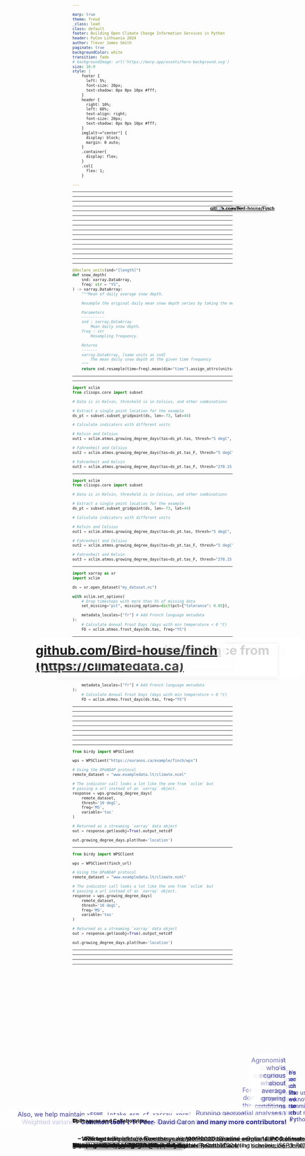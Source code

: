 ```yaml
---

marp: true
theme: freud
_class: lead
class: default
footer: Building Open Climate Change Information Services in Python
header: PyCon Lithuania 2024
author: Trevor James Smith
paginate: true
backgroundColor: white
transition: fade
# backgroundImage: url('https://marp.app/assets/hero-background.svg')
size: 16:9
style: |
    footer {
      left: 5%;
      font-size: 20px;
      text-shadow: 0px 0px 10px #fff;
    }
    header {
      right: 10%;
      left: 60%;
      text-align: right;
      font-size: 20px;
      text-shadow: 0px 0px 10px #fff;
    }
    img[alt~="center"] {
      display: block;
      margin: 0 auto;
    }
    .container{
      display: flex;
    }
    .col{
      flex: 1;
    }

---
```


<style scoped>
  h1 {
    background-color: white;
    border-radius: 30px;
    font-size: 40px;
    left: 5%; 
    opacity: 90%;
    padding: 13px;
    position: absolute;
    right: auto;
  }
  li {
    background-color: white;
    border-radius: 30px;
    bottom: 10%;
    color: navy;
    font-size: 27px;
    list-style-type: none;
    opacity: 75%;
    padding: 10px;
    position: absolute;
    right: 5%;
    text-align: right;
  }
  header {
    background: 
      linear-gradient(#FFB81C, #FFB81C) top,
      linear-gradient(#046A38, #046A38) center,
      linear-gradient(#BE3A34, #BE3A34) bottom;
    background-size: 100% 33.33%;
    background-repeat: no-repeat;
    color: white;
    font-size: 30px;
    font-weight: bold;
    left: 35%;
    margin: auto;
    right: 35%;
    text-align: center;
  }
  footer{
    background: lightblue;
    color: black;
    font-size: 24px;
    left: 3%;
  }
  img[alt~="top-right"] {
    background-color: transparent;
    position: absolute;
    right: 3%;
    top: 3%;
    width: 225px;
  }
</style>

<!-- _footer: "" -->
<!-- _paginate: false -->

# Building Open Climate Change Information Services in Python

<!-- Thanks so much to PyCon Lithuania and the organizers for this fantastic conference so far. Today, I’m talking about how we've been using Python to build our open source offerings to better equip researchers interested in climate science. -->

![bg width:100% height:100%](img/canada-climate-map.png)
![img top-right](img/logo-ouranos-vertical-couleur.svg)

- **Trevor James Smith**
**PyCon Lithuania**
**April 4th, 2024**
**Vilnius, Lithuania**

---

<style scoped>
    li {font-size: 30px;}
</style>

<!-- _footer: "Photo: Extratropropical Cyclone over Hudson Bay, Canada, August 2016. Credit: NASA Earth Observatory." -->

![bg left](img/extratropical-cyclone-august-2016.jpg)

### Presentation Outline

<!--
This presentation is going to start by providing some context on climate adaptation information services, what my company has built with xclim and how we're actively making these kinds of analyses more accessible worldwide.
-->

- Who am I? / What is Ouranos?
- What's our context?
- Climate Services?
- `xclim`: climate operations
- `finch`: `xclim` as a Service
- Climate WPS Frontends
- Open Source Climate Services
- Acknowledgements

---

<style scoped>
  p {font-size: 30px;}
</style>

<!-- _footer: "" -->

<!-- So who am I? I'm a research software developer from Montréal, Québec. My background is in environmental science, specifically GIS and agroclimate modelling. I only really started picking up dev work on the job. I'm also learning Japanese for fun. -->

![bg absolute left:40% 85%](img/profile.jpg)

# Who am I?

**Trevor James Smith**

![height:35](img/github.png) [**github.com/Zeitsperre**](https://github.com/Zeitsperre)
![height:35](img/mastodon-logo.png) [**Zeit@techhub.social**](https://techhub.social/@zeit)

- Research software developer/packager/maintainer from Montréal, Québec, Canada 🇨🇦
- Studied climate change impacts on wine viticulture 🍇 in Southern Québec 
- Making stuff with Python 🐍 for ~6.5 years
- Užupio Respublikos 🖐️ pilietis (nuo 2024 m.)

---

<style scoped>
  p {
    font-size: 18px;
    text-align: right;
  }
</style>

<!-- _header: "" -->
<!-- _footer: "" -->

<!-- My employer, Ouranos, is a not-for-profit based on Montréeal that works with the Canadian and Quebec governments on climate change adaptation. We were created in response to an extreme storm event that had 1.5 Million people without power for weeks and caused around 5.5 Billion dollars in damage. Our role is to connect government, industry, and academia with many types of climate information so that events like those are less impactful. For the past 8 years or so, we've been moving into software and research platform development. The core development team is small, but we do a lot of collaboration. -->

![bg vertical right:50% 95%](img/ouranos-website.png)
![bg 85%](img/ice-storm.jpg)

# What is [Ouranos](https://www.ouranos.ca/en)? 🌀

* Non-profit research consortium established in 2003 in Montréal, Québec, Canada
  * Created in response to the [January 1998 North American Ice Storm](https://en.wikipedia.org/wiki/January_1998_North_American_ice_storm) 🌨️
* Climate Change Adaptation Planning
* Climate Model Data Producer/Provider
* **Climate Information Services**

Photo credit: https://www.communitystories.ca/v2/grand-verglas-saint-jean-sur-richelieu_ice-storm/

---

<!-- _header: "" -->
<!-- _footer: "" -->

<!-- Before we get to the Python, it would be good to talk about the climate context. The fact that human-induced Climate Change is occurring is established fact. The temperature change alone has the potential to really impact a lot of things we depend on. Extreme global weather patterns are just one such side effect. -->

![bg vertical left:55% width:90% height:95%](img/hockey-stick.png)
![bg width:90% Surface air temperature anomaly for February 2024 using ERA5 Reanalysis - Courtesy of C3S/ECMWF](img/ecmwf-sat-anomaly-feb-2024.png)

# <!-- fit --> What's the **climate** situation?

<!-- *"Since systematic scientific assessments began in the 1970s, the influence of human activities on the warming of the climate system has evolved from theory to established fact"*

\- IPCC Sixth Assessment Report Technical Summary (IPCC AR6-TS) -->

- Climate Change is having major impacts on Earth's environmental systems
- IPCC: **Global average temperature has increased > +1.1 °C since 1850s**.
  - **> +1.5 °C is considered to be beyond a safe limit**

---

<style scoped>
  footer {
    position: absolute;
    bottom: 3%;
    font-size: 15px;
  }
</style>

<!-- Since we only have one Earth to run experiments on, climate models are one tool to give us physically consistent estimates on what the future _could_ look like. Unfortunately, this means we need more and more storage and computation resources to test more hypotheses. At some point it becomes completely unmanageable and really challenging to determine what we want or even use climate data, so we need intermediaries to help. This field is what we call Climate Services. -->

![bg right:45% 88%](img/overpeck-et-al-2011.png)

# <!-- fit --> What's the **climate data** situation?

**Climate science is a "Big Data" problem**
  * New climate models being developed every year
  * More climate simulations being produced every day
  * Higher resolution input and output datasets (gridded data)
  * Specialised analyses and more personalized user needs

<!-- "Overpeck, Jonathan T., Gerald A. Meehl, Sandrine Bony, and David R. Easterling. “Climate Data Challenges in the 21st Century.” Science 331, no. 6018 (February 11, 2011): 700–702. https://doi.org/10.1126/science.1197869" -->

---

<!-- _footer: "Infographic from [The Canadian Centre for Climate Services (CCCS)](https://www.canada.ca/en/environment-climate-change/services/climate-change/canadian-centre-climate-services/about.html) " -->

<!--
Climate Services has been a developing field for a few decades now, more so lately with Climate Change. The idea behind a climate service provider is to act as the bridge between researchers in climate and general audiences. You can imagine being a city planner or someone in an industry that can be impacted by climate conditions; if you don't have a background in climate science, where do you even begin? For this we provide information and training to help **make sense of big climate data**. 
-->

![bg left:40% 80%](img/cccs-climate-services.png)

# **Climate Services**

## What do they provide?

- Tailoring objectives and information to different user needs
- Providing access to **climate information**
- Building local mitigation/adaptation capacity
- Offering training and support
* Making sense of **Big** ***climate*** **Data**

---

<style scoped>
  li {font-size: 30px;}
</style>

<!--
So what exactly do we provide? Depending on the context, it could be raw historical data to establish trends, or it could be future projections of climate indicators. My background is more agricultural, so we can imagine wanting to know things that would impact our growing season or placing stressing on the crops.

Presenting this information is again dependent on the user; some people like maps, some people want time series, more advanced users might want raw data.

In many general cases, they don't know what they want or need, so we help them figure that out!
-->

# What information do **Climate Services** provide?

<div class="container">

<div class="col">

**Climate Indicators**, e.g.:
  - **Hot Days** (Days with temperature >= 22 deg Celsius) 🌡️
  - **Beginning / End / Length of the growing season** 🌷
  - **Average seasonal rainfall** (3-Month moving average precipitation) ☔
  - _Many more examples_

</div>

<div class="col">

**Planning Tools**, e.g. :
  - Maps 🗺️
  - Point estimates at geographic locations 📈
  - Gridded values 🌐
  * **Not really sure what they need?** ❓
    **➔ Guidance from experts!**

</div>

</div>

---

<!--
Climate Services have been around for some time, but when I started working on them, there was a lot of not so great things we had to deal with...
-->

# **Climate Services** in the 2010s

- `MATLAB`-based in-house libraries (**proprietary** 💰)
  - No source code review
- Issues with data storage / access / processing 😫
  - Small team unable to meet demand 
  - Lack of output data uniformity between researchers ⁉️
  - Lots of bugs 🐛 and human error 🙅
- Data analysis/requests served manually ⏳
- Software testing + data validation? Not really. 😱

---

# Building a **Climate Services** library?

<!--
This couldn't continue, so when we were negotiating with the Canadian Government for a development agreement for a website to show Climate Data, we were adamant to put some funding into a library to help tackle some of these problems.
-->

---

<!--
At its base, the library needs to be able to calculate climate indicators, obviously, and what comes out should be easily used by users or other tools. Often climate data is averaged across models, so ensemble statistics tools are important, as well as ways of correcting bias from models and ensuring what we get out is physically possible.

Operationally, it needs to handle Terabytes of data from different sources at times. It should be intuitive, and be relatively mistake-proof, and most importantly, we should be able to extend and build upon it, so that people can customize it to their needs.
-->

# What are the requirements?

<div class="container">

<div class="col">

**What does it need to perform?**
  - **Climate Indicators**
    - Units management
    - Metadata management
  - **Ensemble statistics**;
  - **Bias Adjustment**;
  - **Data Quality Assurance Checks**

</div>

<div class="col">

**Implementation goals?**
  - **Operational** : Capable of handling very large ensembles of climate data
  - **Foolproof** : Automatic verification of data and metadata validity by default
  - **Extensible** : Flexibility of use and able to easily provide custom indicators, as needed

</div>

</div>

---

# Is there **Python** in this talk?

- **Yes**
<!--
At this point, you're probably wondering where Python is coming in, and it's on the next slide.
-->

---

<!--
We decided to try our hand at building this all in Python for a number of reasons...

Our goal ultimately was to ensure that we are ensuring that the research comes first and I think we've done that.
-->

# Why build a **Climate Services** library in **Python**? 

* **Robust**, **trustworthy**, and **fast** scientific Python libraries
* Python's Readability / Reviewability (**Peer Review**)
* Growing demand for climate services / products
  - **Let the users help themselves**
* *The timing was right*
  - Internal and external demand for common tools
* **Less time writing code, more time spent doing research**

---

<!-- _footer: "" -->

<!--
Xclim is what we came up with: The library is built with a few key modules, each handling things like indicators, statistics, bias correction and some other utilities. It manages to strike a nice balance between usability and extensibility, and most importantly, it's fast.
-->

![bg 90%](img/xclim-badges.png)

---

<style scoped>
  h2{
    position: absolute;
    top: 7%;
  }
  li {
    position: absolute;
    bottom: 10%;
    font-size: 35px;
  }
</style>

![bg 80% padding: 0px 20px 0px 0px](img/data-structure.png)
![bg 80% padding: 0px 20px 0px 0px](img/algorithms.png)
![bg 80% padding: 0px 20px 0px 0px](img/metadata-conventions.png)

## How did we build **Xclim**?

<div class="container">

<div class="col">

* **Data Structure**
<!--
We based our data structures on several Open Source scientific Python libraries, namely, Pandas, Numpy and Xarray, ensuring that our code can benefit from the parallelization made possible by Dask. For projects based on xarray, it's customary to put an 'x' in the name, hence 'xclim'.
-->

</div>

<div class="col">

* **Algorithms**
<!--
Xclim was built to be an operational library and as such, we built our algorithms based on more conventional libraries such as scipy for statistics, scikit-learn for bias-adjustment. Numba provides Just-in-time compilation and pandas provides the base API for array and time operations.
-->

</div>

<div class="col">

* **Data and Metdata Conventions**
<!--
Units management and conventions are also key to ensuring that the outputs of operations can be easily used in other applications, and issues such as unit management are handled via libraries dedicated to ensuring that dimensions are always preserved and expected output units are always the same, regardless of inputs.
-->

</div>

</div>

---

<style scoped>
  h1 {
    position: absolute;
    bottom: 45%;
  }
  p {
    position: absolute;
    bottom: 10%;
  }
</style>

<!-- _footer: "" -->

<!-- Since this is research software, we need to be validating at all times, so we've built an extensive array of tests thanks to `pytest`, `pytest-xdist`, `tox`, etc. -->

![bg contain](img/github-ci.png)

# and `pytest(-xdist)`

**~1625 tests** (baseline)
\+ Doctests
\+ Jupyter Notebook tests
\+ Optional module tests
\+ Multiplatform/Anaconda Python tests
\+ **ReadtheDocs** (`fail-on-warning: true`)

---

<!-- _header: "" -->
<!-- _footer: "" -->

<!-- Here's the simplest example of a climate indicator I can find: We are taking daily values for snow depth and calculating the year average. Everything is well documented using NumPy Docstrings. The unit dimensions are length and we are resampling to a coarser time frequency. The input units could be inches or millimetres and we explicitly check this in the decorator using metadata standards. This is then passed to more checks to make sure everything is valid. -->

# Climate Indicator Example - Average Snow Depth 

```python
@declare_units(snd="[length]")
def snow_depth(
    snd: xarray.DataArray,
    freq: str = "YS",
) -> xarray.DataArray:
    """Mean of daily average snow depth.

    Resample the original daily mean snow depth series by taking the mean over each period.

    Parameters
    ----------
    snd : xarray.DataArray
        Mean daily snow depth.
    freq : str
        Resampling frequency.

    Returns
    -------
    xarray.DataArray, [same units as snd]
        The mean daily snow depth at the given time frequency
    """
    return snd.resample(time=freq).mean(dim="time").assign_attrs(units=snd.units)
```

---

<!-- _header: "" -->

<!-- 
The `indicators` module is what we suggest for users and it handles...

But for those who want to circumvent all these checks, we expose the core `indices` module, which you can use as a basis to build your own indicators or you can use it directly if you trust yourself.
-->

![bg right:45% contain](img/indicators.png)

## **Xclim** algorithm design

### Two ways of calculating indicators

* `indicators` (**End-User API**)
  - Metadata standards checks
  - Data quality checks
  - Time frequency checks
  - Missing data-compliance
  - Calendar-compliance
* `indice` (**Core API**)
  - For users that don't care for the standards and quality checks

---

<!--
We often get data from many sources and the units can sometimes be wildly different, like Celsius and Fahrenheit for temperature, or sometimes precipitation is total vs a rate. Also, in some fields, equations can be metric or imperical, so getting units right was key.

Here we have an example for calculating monthly growing degree days, with different units for the source data and thresholds. 
-->

## What does **Xclim** do? ➔ Units Management

```python
import xclim
from clisops.core import subset

# Data is in Kelvin, threshold is in Celsius, and other combinations

# Extract a single point location for the example
ds_pt = subset.subset_gridpoint(ds, lon=-73, lat=44)

# Calculate indicators with different units

# Kelvin and Celsius
out1 = xclim.atmos.growing_degree_days(tas=ds_pt.tas, thresh="5 degC", freq="MS")

# Fahrenheit and Celsius
out2 = xclim.atmos.growing_degree_days(tas=ds_pt.tas_F, thresh="5 degC", freq="MS")

# Fahrenheit and Kelvin
out3 = xclim.atmos.growing_degree_days(tas=ds_pt.tas_F, thresh="278.15 K", freq="MS")
```

---

<style scoped>
  img {
    position: absolute;
    box-shadow: 0px 0px 10px rgba(0, 0, 0, 0.5);
    left: 8%;
    size: 90%;
  }
</style>

<!--
Running this block we can see that regardless of the units used, they're always going to be cosnsistent, which is great for mixing and matching data from different sources.
-->

## What does **Xclim** do? ➔ Units Management

![img](img/units-example.png)

```python
import xclim
from clisops.core import subset

# Data is in Kelvin, threshold is in Celsius, and other combinations

# Extract a single point location for the example
ds_pt = subset.subset_gridpoint(ds, lon=-73, lat=44)

# Calculate indicators with different units

# Kelvin and Celsius
out1 = xclim.atmos.growing_degree_days(tas=ds_pt.tas, thresh="5 degC", freq="MS")

# Fahrenheit and Celsius
out2 = xclim.atmos.growing_degree_days(tas=ds_pt.tas_F, thresh="5 degC", freq="MS")

# Fahrenheit and Kelvin
out3 = xclim.atmos.growing_degree_days(tas=ds_pt.tas_F, thresh="278.15 K", freq="MS")
```

---

## What does **Xclim** do? ➔ Missing Data and Metadata Locales

<!--
Since Quebec is a French-speaking region of Canada, `xclim` also has the capability to dynamically translate metadata depending on the locale. We actually built a pretty comprehensive engine for doing this. It can support any language, really, so Lithuania would be possible if you're interested in implementing it.

Here we have a calculation for days with temperature below 0 Celsius. I've also added a check for missing data, so any years that are missing more than 5% of values are dropped to strengthen the statistics. -->

```python
import xarray as xr
import xclim

ds = xr.open_dataset("my_dataset.nc")

with xclim.set_options(
    # Drop timesteps with more than 5% of missing data
    set_missing="pct", missing_options=dict(pct={"tolerance": 0.05}),

    metadata_locales=["fr"] # Add French language metadata
):
    # Calculate Annual Frost Days (days with min temperature < 0 °C) 
    FD = xclim.atmos.frost_days(ds.tas, freq="YS")
```

---

<style scoped>
  img {
    box-shadow: 0px 0px 10px rgba(0, 0, 0, 0.5);
    left: 15%;
    position: absolute;
    top: 20%;
    width: 70%;
  }
</style>

<!--
Looking at the metadata of the object, we can see in the history that the information about how we calld this operation shows the missing data threshold, the call signature and operation, the version etc.

Below that we also have the dynamically generated metadata for the Indicator, complete with the customized thresholds, for both French and English.
-->

## What does **Xclim** do? ➔ Missing Data and Metadata Locales

```python
import xarray as xr
import xclim

ds = xr.open_dataset("my_dataset.nc")

with xclim.set_options(
    # Drop timesteps with more than 5% of missing data
    set_missing="pct", missing_options=dict(pct={"tolerance": 0.05}),

    metadata_locales=["fr"] # Add French language metadata
):
    # Calculate Annual Frost Days (days with min temperature < 0 °C) 
    FD = aclim.atmos.frost_days(ds.tas, freq="YS")
```

![img](img/metadata-locales.png)

---

<style scoped>
  h2 {
    position: absolute;
    top: 10%;
  }
  p {
    bottom: 8%;
    position: absolute;
  }
</style>

![bg 90%](img/espo-animation.gif)

## What does **Xclim** do ➔ Climate Ensemble Mean Analysis

**Average temperature from the years 1991-2020 baseline across 14 IPCC climate models at Montréal, Québec** (*extreme warming scenario: SSP3-7.0*)

<!--
Here's an example of what we can calculate with xclim.

On the left is the average annual temperature for Quebec for 30-year periods calculated from 14 different climate model projections.  

While the right shows us the change in average temperature based on years 1990-2020 across those 14 models until the end of the century.

I just want to reassure you that for dramatic purposes, thse values are showing off the more extreme climate change scenario. There's still time to get our act together on the climate!
-->

---

</style>

<!-- _header: "" -->
<!-- _footer: "" -->

<!--
All models are inherently wrong, and climate models are not special, so adjusting them so that their value distributions match what we should expect is important is if we want to use them for real world scenarios is critical. This module is very complex and I'm not a die-hard stats person so I just wanted to briefly show what that looks like on the right here.
-->

![bg right:70% vertical height:95% width:95%](img/eqm.png)
![bg height:95% width:95%](img/eqm-adjusted.png)

## What Does **Xclim** do? ➔ Bias Adjustment

* Model `train` / `adjust` approach

---

<!-- _footer: "" -->

<!--
Building this tool has also involved a lot of upstream contributions as well, addressing bugs or adding features to better work with climate data. Much of the changes center around calendar systems, standard units, and statistics.

I'll also mention that my team regularly contributes to the maintenance of a few libraries in the domain.
-->

## Upstream contributions from **Xclim**

- Non-standard calendar (`cftime`) support in `xarray.groupby`
- Quantile methods in `xarray.groupby`
- Non-standard calendar conversion migrated from `xclim` to `xarray`
- Climate and Forecasting (CF) unit definitions inspired from `MetPy`
  - Inspiring work in `cf-xarray`
- Weighted variance, standard deviations, and quantiles in `xarray`
  (for ensemble statistics)
- Faster `NaN`-aware quantiles in `numpy` 
- Initial polyfit function in `xarray`
- Also, we help maintain `xESMF`, `intake-esm`, `cf-xarray`, `xncml`, `climpred` and others for `xclim`-related tools

---

<!-- This is all great if you have the data, resources, and technical training to run your analyses, but what if... -->

### That's great and all, but what if...

* There's just too much data that we need to crunch :
  - The data could be spread across servers globally
  - Local computing power is not powerful enough for the analyses

* The user knows programming but not Python :
  - A biologist who uses `R` or a different program for their work
  - An engineer who just needs a range of estimates for future rainfall

* The user just wants to see some custom maps :
  - Agronomist who is curious about average growing conditions in 10 years?

---

<!-- _footer: "" -->

<!--
For those with the Python knowledge, you can run your scripts on a web platform, connected directly to the data.

This figure shows some of the ways we've made either our tools or data or information more accessible to all kinds of users. Technical users can use either the tools directly, or run them on our Jupyter-based research platform we call PAVICS; People who just want data outputs could use programmable dashboards we've made; or they can just grab data values from a map or pre-computed indicators.
-->

![bg contain](img/pavics.png)

---

<!--
Another platform out there is The Microsoft Planetary Computer which hosts a bunch of climate data and has had `xclim` available for a few years now, with examples on how to use it.

But accessibility is constantly a concern for climate services and there are still other ways of making use of it.
-->

![bg left:50% 95%](img/ms-planetary-computer.png)

# **Xclim** on Computation Platforms

## Microsoft Planetary Computer

* [Computing Climate Indicators with xclim](https://planetarycomputer.microsoft.com/dataset/cil-gdpcir-cc0#Climate-indicators)

---

<!--
Another approach to solving the problem is to turn it into a service that can be deployed on a server and fetched via a web-based standard.

By show of hands, who knows the following web services...?

... The last one, Web Processing Service is what we decided to implement so that more user types could serve themselves.
-->

# Enhancing Accessibility : Web Services

* **WMS** : Web Mapping Service
  * **Google Maps**
* **WFS** : Web Feature Service
* **WCS** : Web Coverage Service
* **WPS** : ***Web Processing Service***
  - Running geospatial analyses over the internet

---

<style scoped>
  h1 {
    position: absolute;
    top: 10%;
  }
  h3 {
    position: absolute;
    bottom: 10%;
  }
  h4 {
    position: absolute;
    top: 17%;
    right: 10%;
  }
</style>

<!--
So we decided to move forward with building a Web Service in partnership with a project based in Germany called Bird-house, the idea being to be able to run analyses using Web Standards built in Python.

...Bird-house likes to name their projects after Birds, so to be clever, we landed on "Finch" to make reference to environmental adaptations that Charles Darwin talked about when he wrote about finches in the Galapagos Islands.

-->

# **Finch** : Climate Indicator Web Processing Service

![bg 90%](img/finch-nav.png)

### **Dynamically-generated indicators from `xclim`** (~430 Indicators in total)
#### ![height:30](img/github.png) [github.com/Bird-house/Finch](https://github.com/bird-house/finch)

---

<!-- _header: "" -->
<!-- _footer: "" -->

<!-- -->

## Using remote **Finch** Web Service from Python (with `birdy`)

```python
from birdy import WPSClient

wps = WPSClient("https://ouranos.ca/example/finch/wps")

# Using the OPeNDAP protocol
remote_dataset = "www.exampledata.lt/climate.ncml"

# The indicator call looks a lot like the one from `xclim` but
# passing a url instead of an `xarray` object.
response = wps.growing_degree_days(
    remote_dataset,
    thresh='10 degC',
    freq='MS',
    variable='tas'
)

# Returned as a streaming `xarray` data object
out = response.get(asobj=True).output_netcdf

out.growing_degree_days.plot(hue='location')
```

[Bird-house/birdy](https://github.com/Bird-house/birdy) -> PyWPS Helper Library

---

<style scoped>
  img {
    box-shadow: 0 0 10px rgba(0, 0, 0, 0.5);
    left: 10%;
    position: absolute;
    top: 15%;
    width: 80%;
  }
</style>  

<!-- _header: "" -->
<!-- _footer: "" -->

<!-- -->

## Using remote **Finch** Web Service from Python (`birdy`) ![img](img/location-graphs.png)

```python
from birdy import WPSClient

wps = WPSClient(finch_url)

# Using the OPeNDAP protocol
remote_dataset = "www.exampledata.lt/climate.ncml"

# The indicator call looks a lot like the one from `xclim` but
# passing a url instead of an `xarray` object.
response = wps.growing_degree_days(
    remote_dataset,
    thresh='10 degC',
    freq='MS',
    variable='tas'
)

# Returned as a streaming `xarray` data object
out = response.get(asobj=True).output_netcdf

out.growing_degree_days.plot(hue='location')
```

[Bird-house/birdy](https://github.com/Bird-house/birdy) -> PyWPS Helper Library

---

<style scoped>
  h1 {
    background-color: white;
    border-radius: 30px;
    font-size: 40px;
    left: 5%;
    opacity: 80%;
    padding: 16px;
    position: absolute;
    right: auto;
    top: 35%;
  }
  h2 {
    background-color: white;
    border-radius: 30px;
    font-size: 40px;
    left: 10%;
    opacity: 80%;
    padding: 16px;
    position: absolute;
    right: auto;
    top: 50%;
  }
</style>

<!-- _header: "" -->
<!-- _footer: "" -->
<!-- _paginate: false -->

<!-- -->

# Making it accessible ➔ Web Frontends

## [www.ClimateData.ca](https://climatedata.ca)

![bg width:100% height:100%](img/climate-data-ca-screen.png)

---

<!-- _header: "" -->
<!-- _footer: "" -->
<!-- _paginate: false -->

<!--  -->

![bg width:100% height:100%](img/climate-data-ca-dataset.png)

---

<!-- Today -->

# Modern-day **Climate Services** with **Python**

- **Open Source Python** libraries (`numpy`, `sklearn`, `xarray`, etc.)
- **Multithreading** and **streaming** data formats (e.g. `OPeNDAP` and `ZARR`)
- **Common tools** built collaboratively and **shared widely** (`xclim`, `finch`)
- **Docker**-deployed **Web-Service**-based infrastructure 
- **Testing**, **CI/CD** pipelines, and **validation workflows**
- **Peer-Reviewed** software (**pyOpenSci** and **JOSS**)

---

<style scoped>
  li {
    font-size: 20px;
  }
  h1 {
    background: 
      linear-gradient(#FFB81C, #FFB81C) top,
      linear-gradient(#046A38, #046A38) center,
      linear-gradient(#BE3A34, #BE3A34) bottom;
    background-size: 100% 33.33%;
    background-repeat: no-repeat;
    color: white;
    font-size: 75px;
    height: 12%;
    text-align: center;
    top: 100%;
  }
</style>

<!-- Thanks for coming and listening to me run through climate services! Ačiū! -->

<div class=container>

<div class=col>

# Thanks!

### Colleagues and Collaborators

- Pascal Bourgault
- David Huard
- Travis Logan
- Abel Aoun
- Juliette Lavoie
- Éric Dupuis
- Gabriel Rondeau-Genesse
- Carsten Ehbrecht
- Long Vu
- Sarah Gammon
- David Caron
 **and many more contributors!**

</div>

<div class="col">

# Ačiū!

**Have a great rest of PyCon Lithuania!** 🇱🇹

## **[github.com/Ouranosinc/xclim](https://github.com/Ouranosinc/xclim)**
[![JOSS height:50px](https://joss.theoj.org/papers/10.21105/joss.05415/status.svg)](https://doi.org/10.21105/joss.05415)
[![DOI height:50px](https://zenodo.org/badge/DOI/10.5281/zenodo.10710942.svg)](https://doi.org/10.5281/zenodo.10710942)

## **[github.com/Bird-house/finch](https://github.com/bird-house/finch)**
[![DOI height:50px](https://zenodo.org/badge/DOI/10.5281/zenodo.10870939.svg)](https://doi.org/10.5281/zenodo.10870939)

**This presentation:**
  https://zeitsperre.github.io/PyConLT2024/

</div>

</div>

